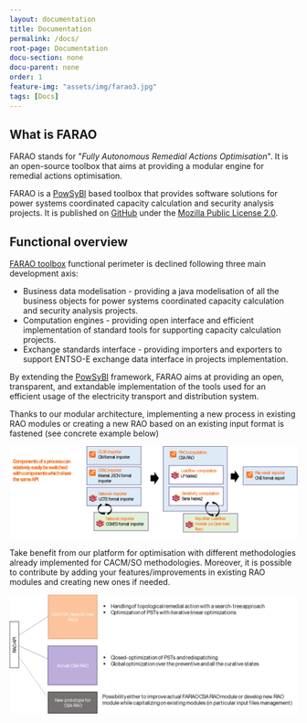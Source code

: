 ```yaml
---
layout: documentation
title: Documentation
permalink: /docs/
root-page: Documentation
docu-section: none
docu-parent: none
order: 1
feature-img: "assets/img/farao3.jpg"
tags: [Docs]
---
```


## What is FARAO

FARAO stands for "*Fully Autonomous Remedial Actions Optimisation*". It is an open-source
toolbox that aims at providing a modular engine for remedial actions optimisation.

FARAO is a [PowSyBl](http://www.powsybl.org) based toolbox that provides software
solutions for power systems coordinated capacity calculation and security analysis projects.
It is published on [GitHub](https://github.com/farao-community) under the [Mozilla Public License 2.0](https://www.mozilla.org/en-US/MPL/2.0/).

## Functional overview

[FARAO toolbox](https://github.com/farao-community/farao-core) functional perimeter is declined following three main development axis:

- Business data modelisation - providing a java modelisation of all the business objects
for power systems coordinated capacity calculation and security analysis projects.
- Computation engines - providing open interface and efficient implementation of standard
tools for supporting capacity calculation projects.
- Exchange standards interface - providing importers and exporters to support ENTSO-E exchange
data interface in projects implementation.    

By extending the [PowSyBl](http://www.powsybl.org) framework, FARAO aims at providing an open, transparent,
and extandable implementation of the tools used for an efficient usage of the electricity transport
and distribution system.


Thanks to our modular architecture, implementing a new process in existing RAO modules or creating a new RAO based on an existing input format is fastened (see concrete example below)

![FARAO modules](/assets/img/modular.png) 


Take benefit from our platform for optimisation with different methodologies already implemented for CACM/SO methodologies. Moreover, it is possible to contribute by adding your features/improvements in existing RAO modules and creating new ones if needed.

![FARAO modules usage](/assets/img/modular2.png) 
